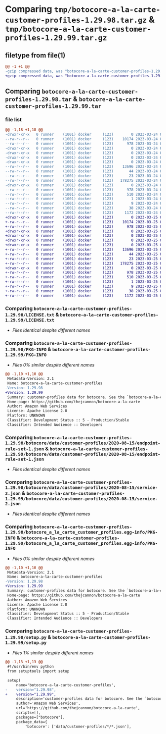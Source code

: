 # Comparing `tmp/botocore-a-la-carte-customer-profiles-1.29.98.tar.gz` & `tmp/botocore-a-la-carte-customer-profiles-1.29.99.tar.gz`

## filetype from file(1)

```diff
@@ -1 +1 @@
-gzip compressed data, was "botocore-a-la-carte-customer-profiles-1.29.98.tar", last modified: Fri Mar 24 01:24:11 2023, max compression
+gzip compressed data, was "botocore-a-la-carte-customer-profiles-1.29.99.tar", last modified: Sat Mar 25 01:22:31 2023, max compression
```

## Comparing `botocore-a-la-carte-customer-profiles-1.29.98.tar` & `botocore-a-la-carte-customer-profiles-1.29.99.tar`

### file list

```diff
@@ -1,18 +1,18 @@
-drwxr-xr-x   0 runner    (1001) docker     (123)        0 2023-03-24 01:24:11.661868 botocore-a-la-carte-customer-profiles-1.29.98/
--rw-r--r--   0 runner    (1001) docker     (123)    10174 2023-03-24 01:24:11.000000 botocore-a-la-carte-customer-profiles-1.29.98/LICENSE.txt
--rw-r--r--   0 runner    (1001) docker     (123)      978 2023-03-24 01:24:11.661868 botocore-a-la-carte-customer-profiles-1.29.98/PKG-INFO
-drwxr-xr-x   0 runner    (1001) docker     (123)        0 2023-03-24 01:24:11.661868 botocore-a-la-carte-customer-profiles-1.29.98/botocore/
-drwxr-xr-x   0 runner    (1001) docker     (123)        0 2023-03-24 01:24:11.661868 botocore-a-la-carte-customer-profiles-1.29.98/botocore/data/
-drwxr-xr-x   0 runner    (1001) docker     (123)        0 2023-03-24 01:24:11.661868 botocore-a-la-carte-customer-profiles-1.29.98/botocore/data/customer-profiles/
-drwxr-xr-x   0 runner    (1001) docker     (123)        0 2023-03-24 01:24:11.661868 botocore-a-la-carte-customer-profiles-1.29.98/botocore/data/customer-profiles/2020-08-15/
--rw-r--r--   0 runner    (1001) docker     (123)    13696 2023-03-24 01:23:57.000000 botocore-a-la-carte-customer-profiles-1.29.98/botocore/data/customer-profiles/2020-08-15/endpoint-rule-set-1.json
--rw-r--r--   0 runner    (1001) docker     (123)       44 2023-03-24 01:23:57.000000 botocore-a-la-carte-customer-profiles-1.29.98/botocore/data/customer-profiles/2020-08-15/examples-1.json
--rw-r--r--   0 runner    (1001) docker     (123)       23 2023-03-24 01:23:57.000000 botocore-a-la-carte-customer-profiles-1.29.98/botocore/data/customer-profiles/2020-08-15/paginators-1.json
--rw-r--r--   0 runner    (1001) docker     (123)   178275 2023-03-24 01:23:57.000000 botocore-a-la-carte-customer-profiles-1.29.98/botocore/data/customer-profiles/2020-08-15/service-2.json
-drwxr-xr-x   0 runner    (1001) docker     (123)        0 2023-03-24 01:24:11.661868 botocore-a-la-carte-customer-profiles-1.29.98/botocore_a_la_carte_customer_profiles.egg-info/
--rw-r--r--   0 runner    (1001) docker     (123)      978 2023-03-24 01:24:11.000000 botocore-a-la-carte-customer-profiles-1.29.98/botocore_a_la_carte_customer_profiles.egg-info/PKG-INFO
--rw-r--r--   0 runner    (1001) docker     (123)      510 2023-03-24 01:24:11.000000 botocore-a-la-carte-customer-profiles-1.29.98/botocore_a_la_carte_customer_profiles.egg-info/SOURCES.txt
--rw-r--r--   0 runner    (1001) docker     (123)        1 2023-03-24 01:24:11.000000 botocore-a-la-carte-customer-profiles-1.29.98/botocore_a_la_carte_customer_profiles.egg-info/dependency_links.txt
--rw-r--r--   0 runner    (1001) docker     (123)        9 2023-03-24 01:24:11.000000 botocore-a-la-carte-customer-profiles-1.29.98/botocore_a_la_carte_customer_profiles.egg-info/top_level.txt
--rw-r--r--   0 runner    (1001) docker     (123)       38 2023-03-24 01:24:11.661868 botocore-a-la-carte-customer-profiles-1.29.98/setup.cfg
--rw-r--r--   0 runner    (1001) docker     (123)     1172 2023-03-24 01:24:11.000000 botocore-a-la-carte-customer-profiles-1.29.98/setup.py
+drwxr-xr-x   0 runner    (1001) docker     (123)        0 2023-03-25 01:22:31.010857 botocore-a-la-carte-customer-profiles-1.29.99/
+-rw-r--r--   0 runner    (1001) docker     (123)    10174 2023-03-25 01:22:30.000000 botocore-a-la-carte-customer-profiles-1.29.99/LICENSE.txt
+-rw-r--r--   0 runner    (1001) docker     (123)      978 2023-03-25 01:22:31.010857 botocore-a-la-carte-customer-profiles-1.29.99/PKG-INFO
+drwxr-xr-x   0 runner    (1001) docker     (123)        0 2023-03-25 01:22:31.006857 botocore-a-la-carte-customer-profiles-1.29.99/botocore/
+drwxr-xr-x   0 runner    (1001) docker     (123)        0 2023-03-25 01:22:31.006857 botocore-a-la-carte-customer-profiles-1.29.99/botocore/data/
+drwxr-xr-x   0 runner    (1001) docker     (123)        0 2023-03-25 01:22:31.006857 botocore-a-la-carte-customer-profiles-1.29.99/botocore/data/customer-profiles/
+drwxr-xr-x   0 runner    (1001) docker     (123)        0 2023-03-25 01:22:31.006857 botocore-a-la-carte-customer-profiles-1.29.99/botocore/data/customer-profiles/2020-08-15/
+-rw-r--r--   0 runner    (1001) docker     (123)    13696 2023-03-25 01:22:12.000000 botocore-a-la-carte-customer-profiles-1.29.99/botocore/data/customer-profiles/2020-08-15/endpoint-rule-set-1.json
+-rw-r--r--   0 runner    (1001) docker     (123)       44 2023-03-25 01:22:12.000000 botocore-a-la-carte-customer-profiles-1.29.99/botocore/data/customer-profiles/2020-08-15/examples-1.json
+-rw-r--r--   0 runner    (1001) docker     (123)       23 2023-03-25 01:22:12.000000 botocore-a-la-carte-customer-profiles-1.29.99/botocore/data/customer-profiles/2020-08-15/paginators-1.json
+-rw-r--r--   0 runner    (1001) docker     (123)   178275 2023-03-25 01:22:12.000000 botocore-a-la-carte-customer-profiles-1.29.99/botocore/data/customer-profiles/2020-08-15/service-2.json
+drwxr-xr-x   0 runner    (1001) docker     (123)        0 2023-03-25 01:22:31.006857 botocore-a-la-carte-customer-profiles-1.29.99/botocore_a_la_carte_customer_profiles.egg-info/
+-rw-r--r--   0 runner    (1001) docker     (123)      978 2023-03-25 01:22:30.000000 botocore-a-la-carte-customer-profiles-1.29.99/botocore_a_la_carte_customer_profiles.egg-info/PKG-INFO
+-rw-r--r--   0 runner    (1001) docker     (123)      510 2023-03-25 01:22:30.000000 botocore-a-la-carte-customer-profiles-1.29.99/botocore_a_la_carte_customer_profiles.egg-info/SOURCES.txt
+-rw-r--r--   0 runner    (1001) docker     (123)        1 2023-03-25 01:22:30.000000 botocore-a-la-carte-customer-profiles-1.29.99/botocore_a_la_carte_customer_profiles.egg-info/dependency_links.txt
+-rw-r--r--   0 runner    (1001) docker     (123)        9 2023-03-25 01:22:30.000000 botocore-a-la-carte-customer-profiles-1.29.99/botocore_a_la_carte_customer_profiles.egg-info/top_level.txt
+-rw-r--r--   0 runner    (1001) docker     (123)       38 2023-03-25 01:22:31.010857 botocore-a-la-carte-customer-profiles-1.29.99/setup.cfg
+-rw-r--r--   0 runner    (1001) docker     (123)     1172 2023-03-25 01:22:30.000000 botocore-a-la-carte-customer-profiles-1.29.99/setup.py
```

### Comparing `botocore-a-la-carte-customer-profiles-1.29.98/LICENSE.txt` & `botocore-a-la-carte-customer-profiles-1.29.99/LICENSE.txt`

 * *Files identical despite different names*

### Comparing `botocore-a-la-carte-customer-profiles-1.29.98/PKG-INFO` & `botocore-a-la-carte-customer-profiles-1.29.99/PKG-INFO`

 * *Files 0% similar despite different names*

```diff
@@ -1,10 +1,10 @@
 Metadata-Version: 2.1
 Name: botocore-a-la-carte-customer-profiles
-Version: 1.29.98
+Version: 1.29.99
 Summary: customer-profiles data for botocore. See the `botocore-a-la-carte` package for more info.
 Home-page: https://github.com/thejcannon/botocore-a-la-carte
 Author: Amazon Web Services
 License: Apache License 2.0
 Platform: UNKNOWN
 Classifier: Development Status :: 5 - Production/Stable
 Classifier: Intended Audience :: Developers
```

### Comparing `botocore-a-la-carte-customer-profiles-1.29.98/botocore/data/customer-profiles/2020-08-15/endpoint-rule-set-1.json` & `botocore-a-la-carte-customer-profiles-1.29.99/botocore/data/customer-profiles/2020-08-15/endpoint-rule-set-1.json`

 * *Files identical despite different names*

### Comparing `botocore-a-la-carte-customer-profiles-1.29.98/botocore/data/customer-profiles/2020-08-15/service-2.json` & `botocore-a-la-carte-customer-profiles-1.29.99/botocore/data/customer-profiles/2020-08-15/service-2.json`

 * *Files identical despite different names*

### Comparing `botocore-a-la-carte-customer-profiles-1.29.98/botocore_a_la_carte_customer_profiles.egg-info/PKG-INFO` & `botocore-a-la-carte-customer-profiles-1.29.99/botocore_a_la_carte_customer_profiles.egg-info/PKG-INFO`

 * *Files 0% similar despite different names*

```diff
@@ -1,10 +1,10 @@
 Metadata-Version: 2.1
 Name: botocore-a-la-carte-customer-profiles
-Version: 1.29.98
+Version: 1.29.99
 Summary: customer-profiles data for botocore. See the `botocore-a-la-carte` package for more info.
 Home-page: https://github.com/thejcannon/botocore-a-la-carte
 Author: Amazon Web Services
 License: Apache License 2.0
 Platform: UNKNOWN
 Classifier: Development Status :: 5 - Production/Stable
 Classifier: Intended Audience :: Developers
```

### Comparing `botocore-a-la-carte-customer-profiles-1.29.98/setup.py` & `botocore-a-la-carte-customer-profiles-1.29.99/setup.py`

 * *Files 1% similar despite different names*

```diff
@@ -1,13 +1,13 @@
 #!/usr/bin/env python
 from setuptools import setup
 
 setup(
     name='botocore-a-la-carte-customer-profiles',
-    version="1.29.98",
+    version="1.29.99",
     description='customer-profiles data for botocore. See the `botocore-a-la-carte` package for more info.',
     author='Amazon Web Services',
     url='https://github.com/thejcannon/botocore-a-la-carte',
     scripts=[],
     packages=["botocore"],
     package_data={
         'botocore': ['data/customer-profiles/*/*.json'],
```

